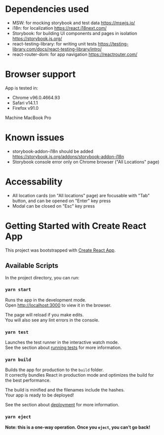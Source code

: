 # Dependencies used
- MSW: for mocking storybook and test data https://mswjs.io/
- i18n: for localization https://react.i18next.com/
- Storybook: for building UI components and pages in isolation https://storybook.js.org/
- react-testing-library: for writing unit tests https://testing-library.com/docs/react-testing-library/intro/
- react-router-dom: for app navigation https://reactrouter.com/

# Browser support
App is tested in:
- Chrome v96.0.4664.93 
- Safari  v14.1.1
- Firefox v91.0 

Machine MacBook Pro

# Known issues
- storybook-addon-i18n should be added https://storybook.js.org/addons/storybook-addon-i18n
- Storybook console error only on Chrome browser ("All Locations" page)

# Accessability
- All location cards (on "All locations" page) are focusable with "Tab" button, and can be opened on "Enter" key press
- Modal can be closed on "Esc" key press

# Getting Started with Create React App

This project was bootstrapped with [Create React App](https://github.com/facebook/create-react-app).

## Available Scripts

In the project directory, you can run:

### `yarn start`

Runs the app in the development mode.\
Open [http://localhost:3000](http://localhost:3000) to view it in the browser.

The page will reload if you make edits.\
You will also see any lint errors in the console.

### `yarn test`

Launches the test runner in the interactive watch mode.\
See the section about [running tests](https://facebook.github.io/create-react-app/docs/running-tests) for more information.

### `yarn build`

Builds the app for production to the `build` folder.\
It correctly bundles React in production mode and optimizes the build for the best performance.

The build is minified and the filenames include the hashes.\
Your app is ready to be deployed!

See the section about [deployment](https://facebook.github.io/create-react-app/docs/deployment) for more information.

### `yarn eject`

**Note: this is a one-way operation. Once you `eject`, you can’t go back!**
